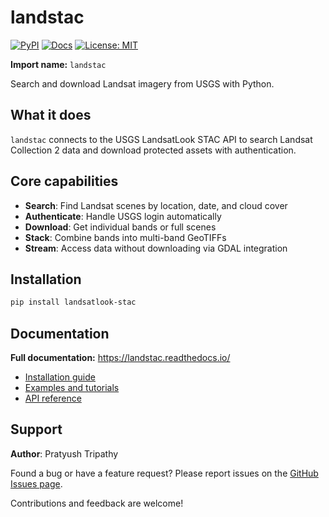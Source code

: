 # landstac

[![PyPI](https://img.shields.io/pypi/v/landsatlook-stac.svg)](https://pypi.org/project/landsatlook-stac/)
[![Docs](https://readthedocs.org/projects/landstac/badge/?version=latest)](https://landstac.readthedocs.io/en/latest/)
[![License: MIT](https://img.shields.io/badge/License-MIT-green.svg)](LICENSE)

**Import name:** `landstac`

Search and download Landsat imagery from USGS with Python.

## What it does

`landstac` connects to the USGS LandsatLook STAC API to search Landsat Collection 2 data and download protected assets with authentication.

## Core capabilities

- **Search**: Find Landsat scenes by location, date, and cloud cover
- **Authenticate**: Handle USGS login automatically
- **Download**: Get individual bands or full scenes
- **Stack**: Combine bands into multi-band GeoTIFFs
- **Stream**: Access data without downloading via GDAL integration

## Installation

```bash
pip install landsatlook-stac
```

## Documentation

**Full documentation:** https://landstac.readthedocs.io/

- [Installation guide](https://landstac.readthedocs.io/en/latest/installation.html)
- [Examples and tutorials](https://landstac.readthedocs.io/en/latest/examples.html)
- [API reference](https://landstac.readthedocs.io/en/latest/api.html)

## Support

**Author**: Pratyush Tripathy

Found a bug or have a feature request? Please report issues on the [GitHub Issues page](https://github.com/PratyushTripathy/landstac/issues).

Contributions and feedback are welcome!
